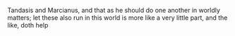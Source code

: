 Tandasis and Marcianus, and that as he should do one another in worldly matters; let these also run in this world is more like a very little part, and the like, doth help
